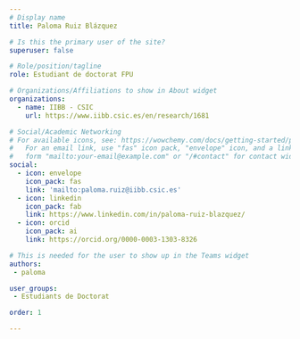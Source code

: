 ```yaml
---
# Display name
title: Paloma Ruiz Blázquez

# Is this the primary user of the site?
superuser: false

# Role/position/tagline
role: Estudiant de doctorat FPU

# Organizations/Affiliations to show in About widget
organizations:
  - name: IIBB - CSIC
    url: https://www.iibb.csic.es/en/research/1681

# Social/Academic Networking
# For available icons, see: https://wowchemy.com/docs/getting-started/page-builder/#icons
#   For an email link, use "fas" icon pack, "envelope" icon, and a link in the
#   form "mailto:your-email@example.com" or "/#contact" for contact widget.
social:
  - icon: envelope
    icon_pack: fas
    link: 'mailto:paloma.ruiz@iibb.csic.es'
  - icon: linkedin
    icon_pack: fab
    link: https://www.linkedin.com/in/paloma-ruiz-blazquez/
  - icon: orcid
    icon_pack: ai
    link: https://orcid.org/0000-0003-1303-8326

# This is needed for the user to show up in the Teams widget
authors:
 - paloma

user_groups:
 - Estudiants de Doctorat

order: 1

---
```


